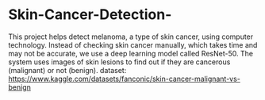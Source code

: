 # Skin-Cancer-Detection-
This project helps detect melanoma, a type of skin cancer, using computer technology. Instead of checking skin cancer manually, which takes time and may not be accurate, we use a deep learning model called ResNet-50.  The system uses images of skin lesions to find out if they are cancerous (malignant) or not (benign). 
dataset:
https://www.kaggle.com/datasets/fanconic/skin-cancer-malignant-vs-benign

